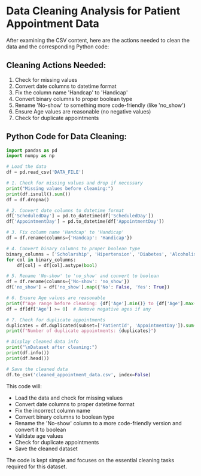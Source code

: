 # Data Cleaning Analysis for Patient Appointment Data

After examining the CSV content, here are the actions needed to clean the data and the corresponding Python code:

## Cleaning Actions Needed:

1. Check for missing values
2. Convert date columns to datetime format
3. Fix the column name 'Handcap' to 'Handicap'
4. Convert binary columns to proper boolean type
5. Rename 'No-show' to something more code-friendly (like 'no_show')
6. Ensure Age values are reasonable (no negative values)
7. Check for duplicate appointments

## Python Code for Data Cleaning:

```python
import pandas as pd
import numpy as np

# Load the data
df = pd.read_csv('DATA_FILE')

# 1. Check for missing values and drop if necessary
print("Missing values before cleaning:")
print(df.isnull().sum())
df = df.dropna()

# 2. Convert date columns to datetime format
df['ScheduledDay'] = pd.to_datetime(df['ScheduledDay'])
df['AppointmentDay'] = pd.to_datetime(df['AppointmentDay'])

# 3. Fix column name 'Handcap' to 'Handicap'
df = df.rename(columns={'Handcap': 'Handicap'})

# 4. Convert binary columns to proper boolean type
binary_columns = ['Scholarship', 'Hipertension', 'Diabetes', 'Alcoholism', 'Handicap', 'SMS_received']
for col in binary_columns:
    df[col] = df[col].astype(bool)

# 5. Rename 'No-show' to 'no_show' and convert to boolean
df = df.rename(columns={'No-show': 'no_show'})
df['no_show'] = df['no_show'].map({'No': False, 'Yes': True})

# 6. Ensure Age values are reasonable
print(f"Age range before cleaning: {df['Age'].min()} to {df['Age'].max()}")
df = df[df['Age'] >= 0]  # Remove negative ages if any

# 7. Check for duplicate appointments
duplicates = df.duplicated(subset=['PatientId', 'AppointmentDay']).sum()
print(f"Number of duplicate appointments: {duplicates}")

# Display cleaned data info
print("\nDataset after cleaning:")
print(df.info())
print(df.head())

# Save the cleaned data
df.to_csv('cleaned_appointment_data.csv', index=False)
```

This code will:
- Load the data and check for missing values
- Convert date columns to proper datetime format
- Fix the incorrect column name
- Convert binary columns to boolean type
- Rename the 'No-show' column to a more code-friendly version and convert it to boolean
- Validate age values
- Check for duplicate appointments
- Save the cleaned dataset

The code is kept simple and focuses on the essential cleaning tasks required for this dataset.